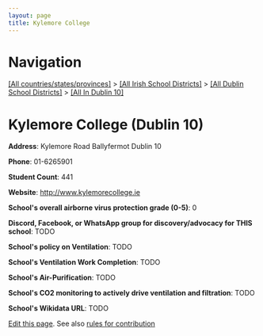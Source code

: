 ```yaml
---
layout: page
title: Kylemore College
---
```

# Navigation

[[All countries/states/provinces]](../../../..) > [[All Irish School Districts]](../../..) > [[All Dublin School Districts]](../..) > [[All In Dublin 10]](..)

# Kylemore College (Dublin 10)

**Address**: Kylemore Road Ballyfermot Dublin 10

**Phone**: 01-6265901

**Student Count**: 441

**Website**: <http://www.kylemorecollege.ie>

**School's overall airborne virus protection grade (0-5)**: 0

**Discord, Facebook, or WhatsApp group for discovery/advocacy for THIS school**: TODO

**School's policy on Ventilation**: TODO

**School's Ventilation Work Completion**: TODO

**School's Air-Purification**: TODO

**School's CO2 monitoring to actively drive ventilation and filtration**: TODO

**School's Wikidata URL**: TODO


[Edit this page](https://github.com/ventilate-schools/Ireland/edit/main/./Dublin_10/Kylemore_College.md). See also [rules for contribution](../../../contribution-rules/)